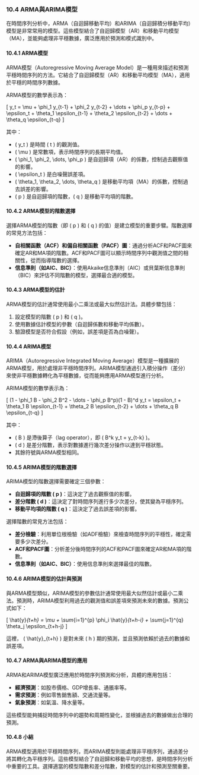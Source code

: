 ### 10.4 ARMA與ARIMA模型

在時間序列分析中，ARMA（自迴歸移動平均）和ARIMA（自迴歸積分移動平均）模型是非常常用的模型。這些模型結合了自迴歸模型（AR）和移動平均模型（MA），並能夠處理非平穩數據，廣泛應用於預測和模式識別中。

#### 10.4.1 ARMA模型

ARMA模型（Autoregressive Moving Average Model）是一種用來描述和預測平穩時間序列的方法。它結合了自迴歸模型（AR）和移動平均模型（MA），適用於平穩的時間序列數據。

ARMA模型的數學表示為：

\[
y_t = \mu + \phi_1 y_{t-1} + \phi_2 y_{t-2} + \dots + \phi_p y_{t-p} + \epsilon_t + \theta_1 \epsilon_{t-1} + \theta_2 \epsilon_{t-2} + \dots + \theta_q \epsilon_{t-q}
\]

其中：
- \( y_t \) 是時間 \( t \) 的觀測值。
- \( \mu \) 是常數項，表示時間序列的長期平均值。
- \( \phi_1, \phi_2, \dots, \phi_p \) 是自迴歸項（AR）的係數，控制過去觀察值的影響。
- \( \epsilon_t \) 是白噪聲誤差項。
- \( \theta_1, \theta_2, \dots, \theta_q \) 是移動平均項（MA）的係數，控制過去誤差的影響。
- \( p \) 是自迴歸項的階數，\( q \) 是移動平均項的階數。

#### 10.4.2 ARMA模型的階數選擇

選擇ARMA模型的階數（即 \( p \) 和 \( q \) 的值）是建立模型的重要步驟。階數選擇的常見方法包括：
- **自相關函數（ACF）和偏自相關函數（PACF）圖**：通過分析ACF和PACF圖來確定AR和MA項的階數。ACF和PACF圖可以顯示時間序列中觀測值之間的相關性，從而指導階數的選擇。
- **信息準則（如AIC、BIC）**：使用Akaike信息準則（AIC）或貝葉斯信息準則（BIC）來評估不同階數的模型，選擇最合適的模型。

#### 10.4.3 ARMA模型的估計

ARMA模型的估計通常使用最小二乘法或最大似然估計法。具體步驟包括：
1. 設定模型的階數 \( p \) 和 \( q \)。
2. 使用數據估計模型的參數（自迴歸係數和移動平均係數）。
3. 驗證模型是否符合假設（例如，誤差項是否為白噪聲）。

#### 10.4.4 ARIMA模型

ARIMA（Autoregressive Integrated Moving Average）模型是一種擴展的ARMA模型，用於處理非平穩時間序列。ARIMA模型通過引入積分操作（差分）來使非平穩數據轉化為平穩數據，從而能夠應用ARMA模型進行分析。

ARIMA模型的數學表示為：

\[
(1 - \phi_1 B - \phi_2 B^2 - \dots - \phi_p B^p)(1 - B)^d y_t = \epsilon_t + \theta_1 B \epsilon_{t-1} + \theta_2 B \epsilon_{t-2} + \dots + \theta_q B \epsilon_{t-q}
\]

其中：
- \( B \) 是滯後算子（lag operator），即 \( B^k y_t = y_{t-k} \)。
- \( d \) 是差分階數，表示對數據進行幾次差分操作以達到平穩狀態。
- 其餘符號與ARMA模型相同。

#### 10.4.5 ARIMA模型的階數選擇

ARIMA模型的階數選擇需要確定三個參數：
- **自迴歸項的階數 \( p \)**：這決定了過去觀察值的影響。
- **差分階數 \( d \)**：這決定了對時間序列進行多少次差分，使其變為平穩序列。
- **移動平均項的階數 \( q \)**：這決定了過去誤差項的影響。

選擇階數的常見方法包括：
- **差分檢驗**：利用單位根檢驗（如ADF檢驗）來檢查時間序列的平穩性，確定需要多少次差分。
- **ACF和PACF圖**：分析差分後時間序列的ACF和PACF圖來確定AR和MA項的階數。
- **信息準則（如AIC、BIC）**：使用信息準則來選擇最佳的階數。

#### 10.4.6 ARIMA模型的估計與預測

與ARMA模型類似，ARIMA模型的參數估計通常使用最大似然估計或最小二乘法。預測時，ARIMA模型利用過去的觀測值和誤差項來預測未來的數據。預測公式如下：

\[
\hat{y}_{t+h} = \mu + \sum_{i=1}^{p} \phi_i \hat{y}_{t+h-i} + \sum_{j=1}^{q} \theta_j \epsilon_{t+h-j}
\]

這裡， \( \hat{y}_{t+h} \) 是對未來 \( h \) 期的預測，並且預測依賴於過去的數據和誤差項。

#### 10.4.7 ARMA與ARIMA模型的應用

ARMA和ARIMA模型廣泛應用於時間序列預測和分析，具體的應用包括：
- **經濟預測**：如股市價格、GDP增長率、通脹率等。
- **需求預測**：例如零售銷售額、交通流量等。
- **氣象預測**：如氣溫、降水量等。

這些模型能夠捕捉時間序列中的趨勢和周期性變化，並根據過去的數據做出合理的預測。

#### 10.4.8 小結

ARMA模型適用於平穩時間序列，而ARIMA模型則能處理非平穩序列，通過差分將其轉化為平穩序列。這些模型結合了自迴歸和移動平均的思想，是時間序列分析中重要的工具。選擇適當的模型階數和差分階數，對模型的估計和預測至關重要。
